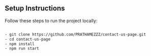 ## Setup Instructions
Follow these steps to run the project locally:

```bash

- git clone https://github.com/PRATHAMEZZZ/contact-us-page.git
- cd contact-us-page
- npm install
- npm run start

